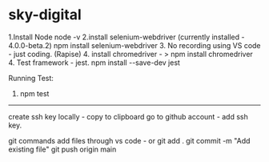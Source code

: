 # sky-digital
1.Install Node
node -v
2.install selenium-webdriver (currently installed - 4.0.0-beta.2)
npm install selenium-webdriver
3. No recording using VS code - just coding. (Rapise)
4. install chromedriver - > npm install chromedriver
4. Test framework - jest.
npm install --save-dev jest

Running Test:
1. npm test

------

create ssh key locally - copy to clipboard 
go to github account - add ssh key.

git commands
add files through vs code - or git add .
git commit -m "Add existing file"
git push origin main

